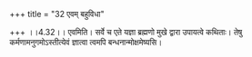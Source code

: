 +++
title = "32 एवम् बहुविधा"

+++
।।4.32।। एवमिति। सर्वे च एते यज्ञा ब्रह्मणो मुखे द्वारा उपायत्वे कथिताः।
तेषु कर्मणामनुगमोऽस्तीत्येवं ज्ञात्वा त्वमपि बन्धनान्मोक्षमेष्यसि।
